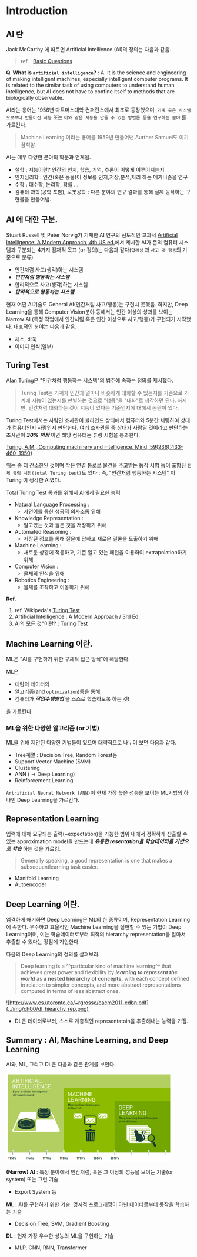 # Introduction

## AI 란

Jack McCarthy 에 따르면  Artificial Intellience (AI)의 정의는 다음과 같음.

> ref. : [Basic Questions](http://www-formal.stanford.edu/jmc/whatisai/node1.html)

**Q. What is `artificial intelligence`?**
: A. It is the science and engineering of making intelligent machines, especially intelligent computer programs. It is related to the similar task of using computers to understand human intelligence, but AI does not have to confine itself to methods that are biologically observable.

AI라는 용어는 1956년 다트머스대학 컨퍼런스에서 최초로 등장했으며, `기계 혹은 시스템으로부터 만들어진 지능` 또는 
`이와 같은 지능을 만들 수 있는 방법론 등을 연구하는 분야` 를 가르킨다. 

> Machine Learning 이라는 용어를 1959년 만들어낸 Aurther Samuel도 여기 참석함.

AI는 매우 다양한 분야의 학문과 연계됨.

* 철학 : 지능이란? 인간의 인지, 학습, 기억, 추론이 어떻게 이루어지는지 
* 인지심리학 : 인간(혹은 동물)이 정보를 인지,저장,분석,처리 하는 메커니즘을 연구
* 수학 : 대수학, 논리학, 확률 …
* 컴퓨터 과학(공학 포함), 로봇공학 : 다른 분야의 연구 결과를 통해 실제 동작하는 구현물을 만들어냄.

## AI 에 대한 구분.

Stuart Russell 및 Peter Norvig가 기재한 AI 연구의 선도적인 교과서 [Artificial Intelligence: A Modern Approach, 4th US ed.](http://aima.cs.berkeley.edu/)에서 제시한 
AI가 존의 컴퓨터 시스템과 구분되는  4가지 잠재적 목표 (or 정의)는 다음과 같다(`합리성` 과 `사고 대 행동`의 기준으로 분류).

* 인간처럼 사고(생각)하는 시스템
* ***인간처럼 행동하는 시스템***
* 합리적으로 사고(생각)하는 시스템
* ***합리적으로 행동하는 시스템***

현재 어떤 AI기술도 General AI(인간처럼 사고/행동)는 구현치 못했음. 하지만, Deep Learning을 통해 Computer Vision분야 등에서는 인간 이상의 성과를 보이는 Narrow AI (특정 작업에서 인간처럼 혹은 인간 이상으로 사고/행동)가 구현되기 시작했다. 대표적인 분야는 다음과 같음.

* 체스, 바둑
* 이미지 인식(일부)

## Turing Test

Alan Turing은 "인간처럼 행동하는 시스템"의 범주에 속하는 정의를 제시했다. 

> Turing Test는 기계가 인간과 얼마나 비슷하게 대화할 수 있는지를 기준으로 기계에 지능이 있는지를 판별하는 것으로 "행동"을 "대화"로 생각하면 된다. 하지만, 인간처럼 대화하는 것이 지능이 있다는 기준인지에 대해서 논란이 있다.

Turing Test에서는 사람인 조사관이 블라인드 상태에서 컴퓨터와 5분간 채팅하여 상대가 컴퓨터인지 사람인지 판단한다.  여러 조사관들 중 상대가 사람일 것이라고 판단하는 조사관이 ***30% 이상*** 이면 해당 컴퓨터는 튜링 시험을 통과한다.

[Turing, A.M., Computing machinery and intelligence, Mind, 59(236):433-460, 1950)](https://phil415.pbworks.com/f/TuringComputing.pdf)

위는 좀 더 간소한된 것이며 작은 연결 통로로 물건을 주고받는 동작 시험 등이 포함된 `전체 튜링 시험(total Turing test)`도 있다 :  즉, "인간처럼 행동하는 시스템" 이 Turing 이 생각한 AI였다. 

Total Turing Test 통과를 위해서 AI에게 필요한 능력

* Natural Language Processing : 
    * 자연어를 통한 성공적 의사소통 위해
* Knowledge Representation : 
    * 알고있는 것과 들은 것을 저장하기 위해
* Automated Reasoning : 
    * 저장된 정보를 통해 질문에 답하고 새로운 결론을 도출하기 위해
* Machine Learning : 
    * 새로운 상황에 적응하고, 기존 알고 있는 패턴을 이용하여 extrapolation하기 위해.
* Computer Vision : 
    * 물체의 인식을 위해
* Robotics Engineering : 
    * 물체를 조작하고 이동하기 위해 

**Ref.**

1. ref. Wikipeda's [Turing Test](https://ko.wikipedia.org/wiki/%ED%8A%9C%EB%A7%81_%ED%85%8C%EC%8A%A4%ED%8A%B8)
2. Artificial Intelligence : A Modern Approach / 3rd Ed.
3. AI의 모든 것"이란? : [Turing Test](https://atozofai.withgoogle.com/intl/ko/about/)

## Machine Learning 이란.

ML은 "AI를 구현하기 위한 구체적 접근 방식"에 해당한다.  
  
ML은 

* 대량의 데이터와 
* 알고리즘(and `optimization`)등을 통해, 
* 컴퓨터가 ***작업수행방법*** 을 스스로 학습하도록 하는 것!

을 가르킨다.

### ML을 위한 다양한 알고리즘 (or 기법)

ML을 위해 제안된 다양한 기법들이 있으며 대략적으로 나누어 보면 다음과 같다.

* Tree계열 : Decision Tree, Random Forest등
* Support Vector Machine (SVM)
* Clustering
* ANN ( → Deep Learning)
* Reinforcement Learning

`Artrificial Neural Network (ANN)`이 현재 가장 높은 성능을 보이는 ML기법의 하나인 Deep Learning을 가르킨다. 

##  Representation Learning

입력에 대해 요구되는 출력(~expectation)을 가능한 범위 내에서 정확하게 산출할 수 있는 approximation model을 만드는데 ***유용한 resentation을 학습데이터를 기반으로 학습*** 하는 것을 가르킴.

> Generally speaking, a good representation is one that makes a subsequentlearning task easier.

* Manifold Learning
* Autoencoder

## Deep Learning 이란.

엄격하게 애기하면 Deep Learning은 ML의 한 종류이며, Representation Learning 에 속한다. 우수하고 효율적인 Machine Learning을 실현할 수 있는 기법이 Deep Learning이며, 이는 학습데이터로부터 최적의 hierarchy representation을 알아서 추출할 수 있다는 장점에 기인한다.

다음의 Deep Learning의 정의를 살펴보라.

> Deep learning is a ^^particular kind of machine learning^^ that achieves great power and flexibility by ***learning to represent the world*** as **a nested hierarchy of concepts,** with each concept defined in relation to simpler concepts, and more abstract representations computed in terms of less abstract ones.

![http://www.cs.utoronto.ca/~rgrosse/cacm2011-cdbn.pdf](../img/ch00/dl_hiearchy_rep.png)

* DL은 데이터로부터, 스스로 계층적인 representatoin을 추출해내는 능력을 가짐.

## Summary : AI, Machine Learning, and Deep Learning

AI와, ML, 그리고 DL은 다음과 같은 관계를 보인다.

![](../img/ch00/ai_ml_dl.png)

**(Narrow) AI** 
: 특정 분야에서 인간처럼, 혹은 그 이상의 성능을 보이는 기술(or system) 또는 그런 기술

* Export System 등

**ML**
: AI를 구현하기 위한 기술. 명시적 프로그래밍이 아닌 데이터로부터 동작을 학습하는 기술

* Decision Tree, SVM, Gradient Boosting

**DL**
: 현재 가장 우수한 성능의 ML을 구현하는 기술

* MLP, CNN, RNN, Transformer






